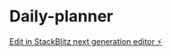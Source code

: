 # Daily-planner

[Edit in StackBlitz next generation editor ⚡️](https://stackblitz.com/~/github.com/DevMosaddique/Daily-planner)